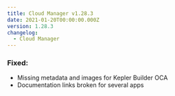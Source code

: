 ```yaml
---
title: Cloud Manager v1.28.3
date: 2021-01-20T00:00:00.000Z
version: 1.28.3
changelog:
  - Cloud Manager
---
```


### Fixed:

- Missing metadata and images for Kepler Builder OCA
- Documentation links broken for several apps
